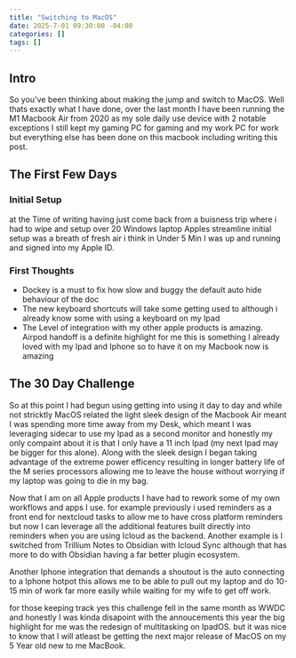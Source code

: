 ```yaml
---
title: "Switching to MacOS"
date: 2025-7-01 09:30:00 -04:00
categories: []
tags: []
---
```

## Intro
So you've been thinking about making the jump and switch to MacOS. Well thats exactly what I have done, over the last month I have been running the M1 Macbook Air from 2020 as my sole daily use device with 2 notable exceptions I still kept my gaming PC for gaming and my work PC for work but everything else has been done on this macbook including writing this post.

## The First Few Days
### Initial Setup
at the Time of writing having just come back from a buisness trip where i had to wipe and setup over 20 Windows laptop Apples streamline initial setup was a breath of fresh air i think in Under 5 Min I was up and running and signed into my Apple ID. 

### First Thoughts 
* Dockey is a must to fix how slow and buggy the default auto hide behaviour of the doc
* The new keyboard shortcuts will take some getting used to although i already know some with using a keyboard on my Ipad
* The Level of integration with my other apple products is amazing. Airpod handoff is a definite highlight for me this is something I already loved with my Ipad and Iphone so to have it on my Macbook now is amazing

## The 30 Day Challenge
So at this point I had begun using getting into using it day to day and while not stricktly MacOS related the light sleek design of the Macbook Air meant I was spending more time away from my Desk, which meant I was leveraging sidecar to use my Ipad as a second monitor and honestly my only compaint about it is that I only have a 11 inch Ipad (my next Ipad may be bigger for this alone). Along with the sleek design I began taking advantage of the extreme power efficency resulting in longer battery life of the M series processors allowing me to leave the house without worrying if my laptop was going to die in my bag.

Now that I am on all Apple products I have had to rework some of my own workflows and apps I use. for example previously i used reminders as a front end for nextcloud tasks to allow me to have cross platform reminders but now I can leverage all the additional features built directly into reminders when you are using Icloud as the backend. Another example is I switched from Trillium Notes to Obsidian with Icloud Sync although that has more to do with Obsidian having a far better plugin ecosystem.

Another Iphone integration that demands a shoutout is the auto connecting to a Iphone hotpot this allows me to be able to pull out my laptop and do 10-15 min of work far more easily while waiting for my wife to get off work. 

for those keeping track yes this challenge fell in the same month as WWDC and honestly I was kinda disapoint with the annoucements this year the big highlight for me was the redesign of multitasking on IpadOS. but it was nice to know that I will atleast be getting the next major release of MacOS on my 5 Year old new to me MacBook.

